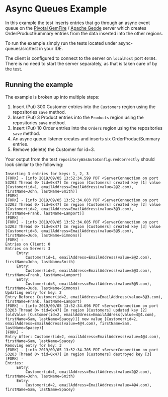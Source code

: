 # Async Queues Example

In this example the test inserts entries that go through an async event queue on the [Pivotal GemFire](https://pivotal.io/pivotal-gemfire) / [Apache Geode](http://geode.apache.org/) server which creates OrderProductSummary entries from the data inserted into the other regions.

To run the example simply run the tests located under async-queues/src/test in your IDE.

The client is configured to connect to the server on `localhost` port `40404`. There is no need to start the server separately, as that is taken care of by the test.

## Running the example

The example is broken up into multiple steps:
1. Insert (Put) 300 Customer entries into the `Customers` region using the repositories `save` method.
2. Insert (Put) 3 Product entries into the `Products` region using the repositories `save` method.
3. Insert (Put) 10 Order entries into the `Orders` region using the repositories `save` method.
4. An async queue listener creates and inserts six OrderProductSummary entries.
5. Remove (delete) the Customer for id=3.

Your output from the test `repositoryWasAutoConfiguredCorrectly` should look similar to the following:

    Inserting 3 entries for keys: 1, 2, 3
    [FORK] - [info 2019/09/05 13:52:34.599 PDT <ServerConnection on port 53203 Thread 0> tid=0x47] In region [Customers] created key [1] value [Customer(id=1, emailAddress=EmailAddress(value=2@2.com), firstName=John, lastName=Smith)]
    [FORK] - 
    [FORK] - [info 2019/09/05 13:52:34.603 PDT <ServerConnection on port 53203 Thread 0> tid=0x47] In region [Customers] created key [2] value [Customer(id=2, emailAddress=EmailAddress(value=3@3.com), firstName=Frank, lastName=Lamport)]
    [FORK] - 
    [FORK] - [info 2019/09/05 13:52:34.605 PDT <ServerConnection on port 53203 Thread 0> tid=0x47] In region [Customers] created key [3] value [Customer(id=3, emailAddress=EmailAddress(value=5@5.com), firstName=Jude, lastName=Simmons)]
    [FORK] - 
    Entries on Client: 0
    Entries on Server: 3
    	 Entry: 
     		 Customer(id=1, emailAddress=EmailAddress(value=2@2.com), firstName=John, lastName=Smith)
    	 Entry: 
     		 Customer(id=2, emailAddress=EmailAddress(value=3@3.com), firstName=Frank, lastName=Lamport)
    	 Entry: 
     		 Customer(id=3, emailAddress=EmailAddress(value=5@5.com), firstName=Jude, lastName=Simmons)
    Updating entry for key: 2
    Entry Before: Customer(id=2, emailAddress=EmailAddress(value=3@3.com), firstName=Frank, lastName=Lamport)
    [FORK] - [info 2019/09/05 13:52:34.696 PDT <ServerConnection on port 53203 Thread 0> tid=0x47] In region [Customers] updated key [2] [oldValue [Customer(id=2, emailAddress=EmailAddress(value=4@4.com), firstName=Sam, lastName=Spacey)]] new value [Customer(id=2, emailAddress=EmailAddress(value=4@4.com), firstName=Sam, lastName=Spacey)]
    [FORK] - 
    Entry After: Customer(id=2, emailAddress=EmailAddress(value=4@4.com), firstName=Sam, lastName=Spacey)
    Removing entry for key: 3
    [FORK] - [info 2019/09/05 13:52:34.705 PDT <ServerConnection on port 53203 Thread 0> tid=0x47] In region [Customers] destroyed key [3] 
    [FORK] - 
    Entries:
    	 Entry: 
     		 Customer(id=1, emailAddress=EmailAddress(value=2@2.com), firstName=John, lastName=Smith)
    	 Entry: 
     		 Customer(id=2, emailAddress=EmailAddress(value=4@4.com), firstName=Sam, lastName=Spacey)